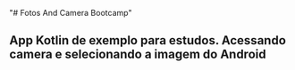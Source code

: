 "# Fotos And Camera Bootcamp" 

## App Kotlin de exemplo para estudos. Acessando camera e selecionando a imagem do Android